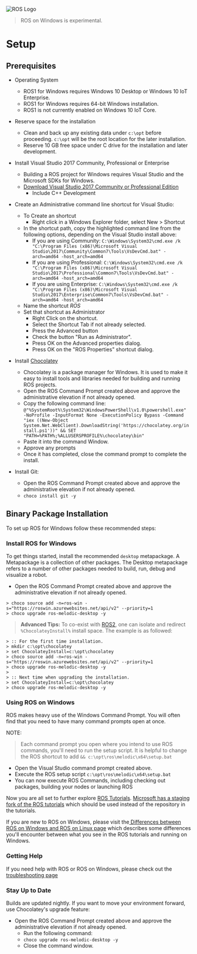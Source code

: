 ![ROS Logo](http://www.ros.org/wp-content/uploads/2013/10/rosorg-logo1.png)

> ROS on Windows is experimental.

# Setup

## Prerequisites
+ Operating System
    + ROS1 for Windows requires Windows 10 Desktop or Windows 10 IoT Enterprise.
    + ROS1 for Windows requires 64-bit Windows installation.
    + ROS1 is not currently enabled on Windows 10 IoT Core.

+ Reserve space for the installation
    + Clean and back up any existing data under `c:\opt` before proceeding. `c:\opt` will be the root location for the later installation.
    + Reserve 10 GB free space under C drive for the installation and later development.

+ Install Visual Studio 2017 Community, Professional or Enterprise
    + Building a ROS project for Windows requires Visual Studio and the Microsoft SDKs for Windows.
    + [Download Visual Studio 2017 Community or Professional Edition](https://visualstudio.microsoft.com/) 
        + Include C++ Development
+ Create an Administrative command line shortcut for Visual Studio:
    + To Create an shortcut
        + Right click in a Windows Explorer folder, select New > Shortcut
    + In the shortcut path, copy the highlighted command line from the following options, depending on the Visual Studio install above:
        + If you are using Community:
            `C:\Windows\System32\cmd.exe /k "C:\Program Files (x86)\Microsoft Visual Studio\2017\Community\Common7\Tools\VsDevCmd.bat" -arch=amd64 -host_arch=amd64`
        + If you are using Professional:
            `C:\Windows\System32\cmd.exe /k "C:\Program Files (x86)\Microsoft Visual Studio\2017\Professional\Common7\Tools\VsDevCmd.bat" -arch=amd64 -host_arch=amd64`
        + If you are using Enterprise:
            `C:\Windows\System32\cmd.exe /k "C:\Program Files (x86)\Microsoft Visual Studio\2017\Enterprise\Common7\Tools\VsDevCmd.bat" -arch=amd64 -host_arch=amd64`
    + Name the shortcut *ROS*
    + Set that shortcut as Administrator
        + Right Click on the shortcut.
        + Select the Shortcut Tab if not already selected.
        + Press the Advanced button
        + Check the button "Run as Administrator".
        + Press OK on the Advanced properties dialog.
        + Press OK on the "ROS Properties" shortcut dialog.
 
+ Install [Chocolatey](https://chocolatey.org/)
    + Chocolatey is a package manager for Windows. It is used to make it easy to install tools and libraries needed for building and running ROS projects.
    + Open the ROS Command Prompt created above and approve the administrative elevation if not already opened.
    + Copy the following command line: 
        `@"%SystemRoot%\System32\WindowsPowerShell\v1.0\powershell.exe" -NoProfile -InputFormat None -ExecutionPolicy Bypass -Command "iex ((New-Object System.Net.WebClient).DownloadString('https://chocolatey.org/install.ps1'))" && SET "PATH=%PATH%;%ALLUSERSPROFILE%\chocolatey\bin" `
    + Paste it into the command Window.
    + Approve any prompts
    + Once it has completed, close the command prompt to complete the install.

+ Install Git:
    +  Open the ROS Command Prompt created above and approve the administrative elevation if not already opened.
    + `choco install git -y`

## Binary Package Installation
To set up ROS for Windows follow these recommended steps:

### Install ROS for Windows
To get things started, install the recommended `desktop` metapackage. A Metapackage is a collection of other packages. The Desktop metapackage refers to a number of other packages needed to build, run, debug and visualize a robot.

+  Open the ROS Command Prompt created above and approve the administrative elevation if not already opened.
```
> choco source add -n=ros-win -s="https://roswin.azurewebsites.net/api/v2" --priority=1
> choco upgrade ros-melodic-desktop -y
```

> **Advanced Tips:**
> To co-exist with [ROS2](https://index.ros.org/doc/ros2/Installation/Windows-Install-Binary/), one can isolate and redirect `%ChocolateyInstall%` install space. The example is as followed:
```
> :: For the first time installation.
> mkdir c:\opt\chocolatey
> set ChocolateyInstall=c:\opt\chocolatey
> choco source add -n=ros-win -s="https://roswin.azurewebsites.net/api/v2" --priority=1
> choco upgrade ros-melodic-desktop -y
>
> :: Next time when upgrading the installation.
> set ChocolateyInstall=c:\opt\chocolatey
> choco upgrade ros-melodic-desktop -y
```

### Using ROS on Windows
ROS makes heavy use of the Windows Command Prompt. You will often find that you need to have many command prompts open at once. 

NOTE:
> Each command prompt you open where you intend to use ROS commands, you'll need to run the setup script.
> It is helpful to change the ROS shortcut to add `&& c:\opt\ros\melodic\x64\setup.bat` 

+ Open the Visual Studio command prompt created above.
+ Execute the ROS setup script `c:\opt\ros\melodic\x64\setup.bat`
+ You can now execute ROS Commands, including checking out packages, building your nodes or launching ROS

Now you are all set to further explore [ROS Tutorials](http://wiki.ros.org/ROS/Tutorials). 
[Microsoft has a staging fork of the ROS tutorials](https://github.com/ms-iot/ros_tutorials) which should be used instead of the repository in the tutorials.

If you are new to ROS on Windows, please visit the[ Differences between ROS on Windows and ROS on Linux page](UsingROSonWindows.md) which describes some differences you'll encounter between what you see in the ROS tutorials and running on Windows. 

### Getting Help
If you need help with ROS or ROS on Windows, please check out the [troubleshooting page](Troubleshooting.md)

### Stay Up to Date
Builds are updated nightly. If you want to move your environment forward, use Chocolatey's upgrade feature:

+  Open the ROS Command Prompt created above and approve the administrative elevation if not already opened.
    + Run the following command:
    + `choco upgrade ros-melodic-desktop -y`
    + Close the command window.
